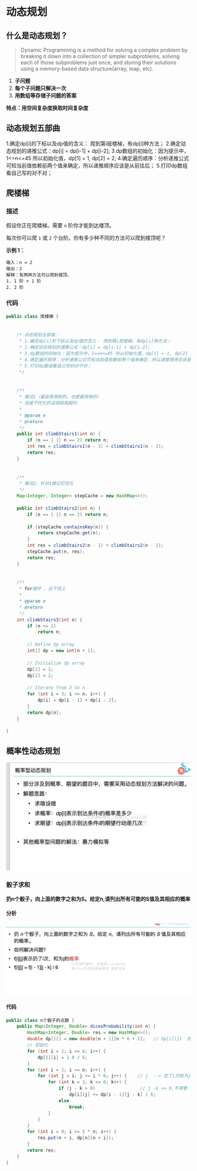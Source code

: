 # 动态规划



## 什么是动态规划？

> Dynamic Programming is a method for solving a complex problem by breaking it down into a collection of simpler subproblems, solving each of those subproblems just once, and storing their solutions using a memory-based data structure(array, map, etc).

1. **⼦问题**
2.  **每个⼦问题只解决⼀次**
3. **⽤数组等存储⼦问题的答案**

**特点：⽤空间复杂度换取时间复杂度**





## 动态规划五部曲

 1.确定dp[i]的下标以及dp值的含义： 爬到第i层楼梯，有dp[i]种方法；
 2.确定动态规划的递推公式：dp[i] = dp[i-1] + dp[i-2];
 3.dp数组的初始化：因为提示中，1<=n<=45 所以初始化值，dp[1] = 1, dp[2] = 2;
 4.确定遍历顺序：分析递推公式可知当前值依赖前两个值来确定，所以递推顺序应该是从前往后；
 5.打印dp数组看自己写的对不对；





## 爬楼梯

### 描述

假设你正在爬楼梯。需要 `n` 阶你才能到达楼顶。

每次你可以爬 `1` 或 `2` 个台阶。你有多少种不同的方法可以爬到楼顶呢？

**示例 1：**

```
输入：n = 2
输出：2
解释：有两种方法可以爬到楼顶。
1. 1 阶 + 1 阶
2. 2 阶
```



### 代码

```java
public class 爬楼梯 {


    /* 动态规划五部曲：
     * 1.确定dp[i]的下标以及dp值的含义： 爬到第i层楼梯，有dp[i]种方法；
     * 2.确定动态规划的递推公式：dp[i] = dp[i-1] + dp[i-2];
     * 3.dp数组的初始化：因为提示中，1<=n<=45 所以初始化值，dp[1] = 1, dp[2] = 2;
     * 4.确定遍历顺序：分析递推公式可知当前值依赖前两个值来确定，所以递推顺序应该是从前往后；
     * 5.打印dp数组看自己写的对不对；
     */


    /**
     * 解法1（最容易想到的，也是最简单的）
     * 但是不优化的话很容易超时
     *
     * @param n
     * @return
     */
    public int climbStairs1(int n) {
        if (n == 1 || n == 2) return n;
        int res = climbStairs1(n - 1) + climbStairs1(n - 2);
        return res;
    }


    /**
     * 解法2，针对1做记忆优化
     */
    Map<Integer, Integer> stepCache = new HashMap<>();

    public int climbStairs2(int n) {
        if (n == 1 || n == 2) return n;

        if (stepCache.containsKey(n)) {
            return stepCache.get(n);
        }
        int res = climbStairs2(n - 1) + climbStairs2(n - 2);
        stepCache.put(n, res);
        return res;
    }


    /**
     * for循环 ，从下往上
     *
     * @param n
     * @return
     */
    int climbStairs3(int n) {
        if (n <= 1)
            return n;

        // Define dp array
        int[] dp = new int[n + 1];

        // Initialize dp array
        dp[1] = 1;
        dp[2] = 2;

        // Iterate from 3 to n
        for (int i = 3; i <= n; i++) {
            dp[i] = dp[i - 1] + dp[i - 2];
        }
        return dp[n];
    }

}
```





## 概率性动态规划

![1685439797991](动态规划.assets/1685439797991.png)



### 骰子求和

**扔n个骰子，向上面的数字之和为S。给定n,请列出所有可能的S值及其相应的概率**

#### 分析

![1685440015599](动态规划.assets/1685440015599.png)

#### 代码

```java
public class n个骰子的点数 {
    public Map<Integer, Double> dicesProbability(int n) {
        HashMap<Integer, Double> res = new HashMap<>();
        double dp[][] = new double[n + 1][n * 6 + 1];   // dp[i][j]  扔了i次和为j的概率
        // 初始化
        for (int i = 1; i <= 6; i++) {
            dp[1][i] = 1.0 / 6;
        }
        for (int i = 2; i <= n; i++) {
            for (int j = i; j <= i * 6; j++) {    // j  --> 扔了i次和为j
                for (int k = 1; k <= 6; k++) {
                    if (j - k > 0)                 // j -k <= 0,不用管
                        dp[i][j] += dp[i - 1][j - k] / 6;
                    else
                        break;
                }
            }
        }
        for (int i = 0; i <= 5 * n; i++) {
            res.put(n + i, dp[n][n + i]);
        }
        return res;
    }
}
```







